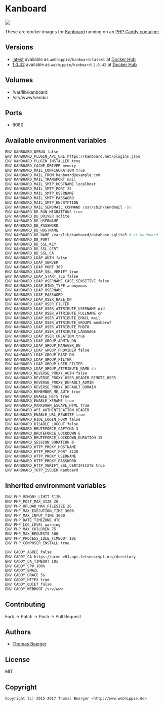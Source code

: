 # Kanboard

[![](https://images.microbadger.com/badges/image/webhippie/kanboard.svg)](https://microbadger.com/images/webhippie/kanboard "Get your own image badge on microbadger.com")

These are docker images for [Kanboard](https://kanboard.net/) running on an
[PHP Caddy container](https://registry.hub.docker.com/u/webhippie/php-caddy/).


## Versions

* [latest](https://github.com/dockhippie/kanboard/tree/master)
  available as ```webhippie/kanboard:latest``` at
  [Docker Hub](https://registry.hub.docker.com/u/webhippie/kanboard/)
* [1.0.42](https://github.com/dockhippie/kanboard/tree/1.0.42)
  available as ```webhippie/kanboard:1.0.42``` at
  [Docker Hub](https://registry.hub.docker.com/u/webhippie/kanboard/)


## Volumes

* /var/lib/kanboard
* /srv/www/vendor


## Ports

* 8080


## Available environment variables

```bash
ENV KANBOARD_DEBUG false
ENV KANBOARD_PLUGIN_API_URL https://kanboard.net/plugins.json
ENV KANBOARD_PLUGIN_INSTALLER true
ENV KANBOARD_CACHE_DRIVER memory
ENV KANBOARD_MAIL_CONFIGURATION true
ENV KANBOARD_MAIL_FROM kanboard@example.com
ENV KANBOARD_MAIL_TRANSPORT mail
ENV KANBOARD_MAIL_SMTP_HOSTNAME localhost
ENV KANBOARD_MAIL_SMTP_PORT 25
ENV KANBOARD_MAIL_SMTP_USERNAME
ENV KANBOARD_MAIL_SMTP_PASSWORD
ENV KANBOARD_MAIL_SMTP_ENCRYPTION
ENV KANBOARD_MAIL_SENDMAIL_COMMAND /usr/sbin/sendmail -bs
ENV KANBOARD_DB_RUN_MIGRATIONS true
ENV KANBOARD_DB_DRIVER sqlite
ENV KANBOARD_DB_USERNAME
ENV KANBOARD_DB_PASSWORD
ENV KANBOARD_DB_HOSTNAME
ENV KANBOARD_DB_NAME /var/lib/kanboard/database.sqlite3 # or kanboard for other drivers
ENV KANBOARD_DB_PORT
ENV KANBOARD_DB_SSL_KEY
ENV KANBOARD_DB_SSL_CERT
ENV KANBOARD_DB_SSL_CA
ENV KANBOARD_LDAP_AUTH false
ENV KANBOARD_LDAP_SERVER
ENV KANBOARD_LDAP_PORT 389
ENV KANBOARD_LDAP_SSL_VERIFY true
ENV KANBOARD_LDAP_START_TLS false
ENV KANBOARD_LDAP_USERNAME_CASE_SENSITIVE false
ENV KANBOARD_LDAP_BIND_TYPE anonymous
ENV KANBOARD_LDAP_USERNAME
ENV KANBOARD_LDAP_PASSWORD
ENV KANBOARD_LDAP_USER_BASE_DN
ENV KANBOARD_LDAP_USER_FILTER
ENV KANBOARD_LDAP_USER_ATTRIBUTE_USERNAME uid
ENV KANBOARD_LDAP_USER_ATTRIBUTE_FULLNAME cn
ENV KANBOARD_LDAP_USER_ATTRIBUTE_EMAIL mail
ENV KANBOARD_LDAP_USER_ATTRIBUTE_GROUPS memberof
ENV KANBOARD_LDAP_USER_ATTRIBUTE_PHOTO
ENV KANBOARD_LDAP_USER_ATTRIBUTE_LANGUAGE
ENV KANBOARD_LDAP_USER_CREATION true
ENV KANBOARD_LDAP_GROUP_ADMIN_DN
ENV KANBOARD_LDAP_GROUP_MANAGER_DN
ENV KANBOARD_LDAP_GROUP_PROVIDER false
ENV KANBOARD_LDAP_GROUP_BASE_DN
ENV KANBOARD_LDAP_GROUP_FILTER
ENV KANBOARD_LDAP_GROUP_USER_FILTER
ENV KANBOARD_LDAP_GROUP_ATTRIBUTE_NAME cn
ENV KANBOARD_REVERSE_PROXY_AUTH false
ENV KANBOARD_REVERSE_PROXY_USER_HEADER REMOTE_USER
ENV KANBOARD_REVERSE_PROXY_DEFAULT_ADMIN
ENV KANBOARD_REVERSE_PROXY_DEFAULT_DOMAIN
ENV KANBOARD_REMEMBER_ME_AUTH true
ENV KANBOARD_ENABLE_HSTS true
ENV KANBOARD_ENABLE_XFRAME true
ENV KANBOARD_MARKDOWN_ESCAPE_HTML true
ENV KANBOARD_API_AUTHENTICATION_HEADER
ENV KANBOARD_ENABLE_URL_REWRITE true
ENV KANBOARD_HIDE_LOGIN_FORM false
ENV KANBOARD_DISABLE_LOGOUT false
ENV KANBOARD_BRUTEFORCE_CAPTCHA 3
ENV KANBOARD_BRUTEFORCE_LOCKDOWN 6
ENV KANBOARD_BRUTEFORCE_LOCKDOWN_DURATION 15
ENV KANBOARD_SESSION_DURATION 0
ENV KANBOARD_HTTP_PROXY_HOSTNAME
ENV KANBOARD_HTTP_PROXY_PORT 3128
ENV KANBOARD_HTTP_PROXY_USERNAME
ENV KANBOARD_HTTP_PROXY_PASSWORD
ENV KANBOARD_HTTP_VERIFY_SSL_CERTIFICATE true
ENV KANBOARD_TOTP_ISSUER Kanboard
```


## Inherited environment variables

```bash
ENV PHP_MEMORY_LIMIT 512M
ENV PHP_POST_MAX_SIZE 2G
ENV PHP_UPLOAD_MAX_FILESIZE 2G
ENV PHP_MAX_EXECUTION_TIME 3600
ENV PHP_MAX_INPUT_TIME 3600
ENV PHP_DATE_TIMEZONE UTC
ENV PHP_LOG_LEVEL warning
ENV PHP_MAX_CHILDREN 75
ENV PHP_MAX_REQUESTS 500
ENV PHP_PROCESS_IDLE_TIMEOUT 10s
ENV PHP_COMPOSER_INSTALL true
```

```bash
ENV CADDY_AGREE false
ENV CADDY_CA https://acme-v01.api.letsencrypt.org/directory
ENV CADDY_CA_TIMEOUT 10s
ENV CADDY_CPU 100%
ENV CADDY_EMAIL
ENV CADDY_GRACE 5s
ENV CADDY_HTTP2 true
ENV CADDY_QUIET false
ENV CADDY_WEBROOT /srv/www
```


## Contributing

Fork -> Patch -> Push -> Pull Request


## Authors

* [Thomas Boerger](https://github.com/tboerger)


## License

MIT


## Copyright

```
Copyright (c) 2015-2017 Thomas Boerger <http://www.webhippie.de>
```
